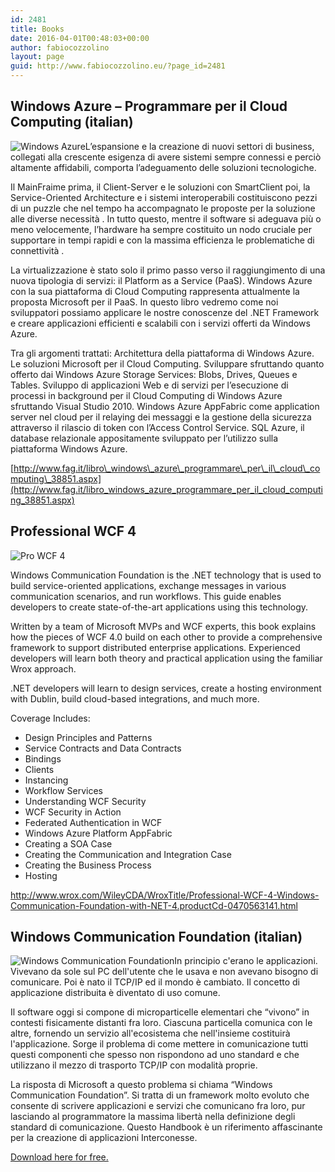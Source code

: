 ```yaml
---
id: 2481
title: Books
date: 2016-04-01T00:48:03+00:00
author: fabiocozzolino
layout: page
guid: http://www.fabiocozzolino.eu/?page_id=2481
---
```

## Windows Azure &#8211; Programmare per il Cloud Computing (italian)

<img class="wp-image-2491 alignleft" src="https://i1.wp.com/www.fabiocozzolino.eu/wp-content/uploads/2016/04/books_Azure.jpg?resize=220%2C313" alt="Windows Azure" srcset="https://i1.wp.com/www.fabiocozzolino.eu/wp-content/uploads/2016/04/books_Azure.jpg?w=312 312w, https://i1.wp.com/www.fabiocozzolino.eu/wp-content/uploads/2016/04/books_Azure.jpg?resize=210%2C300 210w, https://i1.wp.com/www.fabiocozzolino.eu/wp-content/uploads/2016/04/books_Azure.jpg?resize=300%2C428 300w" sizes="(max-width: 220px) 100vw, 220px" data-recalc-dims="1" />L’espansione e la creazione di nuovi settori di business, collegati alla crescente esigenza di avere sistemi sempre connessi e perciò altamente affidabili, comporta l’adeguamento delle soluzioni tecnologiche.

Il MainFraime prima, il Client-Server e le soluzioni con SmartClient poi, la Service-Oriented Architecture e i sistemi interoperabili costituiscono pezzi di un puzzle che nel tempo ha accompagnato le proposte per la soluzione alle diverse necessità . In tutto questo, mentre il software si adeguava più o meno velocemente, l’hardware ha sempre costituito un nodo cruciale per supportare in tempi rapidi e con la massima efficienza le problematiche di connettività .

La virtualizzazione è stato solo il primo passo verso il raggiungimento di una nuova tipologia di servizi: il Platform as a Service (PaaS). Windows Azure con la sua piattaforma di Cloud Computing rappresenta attualmente la proposta Microsoft per il PaaS. In questo libro vedremo come noi sviluppatori possiamo applicare le nostre conoscenze del .NET Framework e creare applicazioni efficienti e scalabili con i servizi offerti da Windows Azure.

Tra gli argomenti trattati: Architettura della piattaforma di Windows Azure. Le soluzioni Microsoft per il Cloud Computing. Sviluppare sfruttando quanto offerto dai Windows Azure Storage Services: Blobs, Drives, Queues e Tables. Sviluppo di applicazioni Web e di servizi per l’esecuzione di processi in background per il Cloud Computing di Windows Azure sfruttando Visual Studio 2010. Windows Azure AppFabric come application server nel cloud per il relaying dei messaggi e la gestione della sicurezza attraverso il rilascio di token con l’Access Control Service. SQL Azure, il database relazionale appositamente sviluppato per l’utilizzo sulla piattaforma Windows Azure.

[http://www.fag.it/libro\_windows\_azure\_programmare\_per\_il\_cloud\_computing\_38851.aspx](http://www.fag.it/libro_windows_azure_programmare_per_il_cloud_computing_38851.aspx)

## Professional WCF 4

<img class="wp-image-2501 alignright" src="https://i2.wp.com/www.fabiocozzolino.eu/wp-content/uploads/2016/04/books_WCF4.jpg?resize=220%2C276" alt="Pro WCF 4" srcset="https://i2.wp.com/www.fabiocozzolino.eu/wp-content/uploads/2016/04/books_WCF4.jpg?w=398 398w, https://i2.wp.com/www.fabiocozzolino.eu/wp-content/uploads/2016/04/books_WCF4.jpg?resize=239%2C300 239w, https://i2.wp.com/www.fabiocozzolino.eu/wp-content/uploads/2016/04/books_WCF4.jpg?resize=300%2C376 300w" sizes="(max-width: 220px) 100vw, 220px" data-recalc-dims="1" />

Windows Communication Foundation is the .NET technology that is used to build service-oriented applications, exchange messages in various communication scenarios, and run workflows. This guide enables developers to create state-of-the-art applications using this technology.

Written by a team of Microsoft MVPs and WCF experts, this book explains how the pieces of WCF 4.0 build on each other to provide a comprehensive framework to support distributed enterprise applications. Experienced developers will learn both theory and practical application using the familiar Wrox approach.

.NET developers will learn to design services, create a hosting environment with Dublin, build cloud-based integrations, and much more.

Coverage Includes:

  * Design Principles and Patterns
  * Service Contracts and Data Contracts
  * Bindings
  * Clients
  * Instancing
  * Workflow Services
  * Understanding WCF Security
  * WCF Security in Action
  * Federated Authentication in WCF
  * Windows Azure Platform AppFabric
  * Creating a SOA Case
  * Creating the Communication and Integration Case
  * Creating the Business Process
  * Hosting

<http://www.wrox.com/WileyCDA/WroxTitle/Professional-WCF-4-Windows-Communication-Foundation-with-NET-4.productCd-0470563141.html>

## Windows Communication Foundation (italian)

<img class=" wp-image-2511 alignleft" src="https://i2.wp.com/www.fabiocozzolino.eu/wp-content/uploads/2016/04/books_WCF.jpg?resize=220%2C325" alt="Windows Communication Foundation" srcset="https://i2.wp.com/www.fabiocozzolino.eu/wp-content/uploads/2016/04/books_WCF.jpg?w=253 253w, https://i2.wp.com/www.fabiocozzolino.eu/wp-content/uploads/2016/04/books_WCF.jpg?resize=203%2C300 203w" sizes="(max-width: 220px) 100vw, 220px" data-recalc-dims="1" />In principio c'erano le applicazioni. Vivevano da sole sul PC dell'utente che le usava e non avevano bisogno di comunicare. Poi è nato il TCP/IP ed il mondo è cambiato. Il concetto di applicazione distribuita è diventato di uso comune.

Il software oggi si compone di microparticelle elementari che &#8220;vivono&#8221; in contesti fisicamente distanti fra loro. Ciascuna particella comunica con le altre, fornendo un servizio all'ecosistema che nell'insieme costituirà l'applicazione. Sorge il problema di come mettere in comunicazione tutti questi componenti che spesso non rispondono ad uno standard e che utilizzano il mezzo di trasporto TCP/IP con modalità proprie.

La risposta di Microsoft a questo problema si chiama &#8220;Windows Communication Foundation&#8221;. Si tratta di un framework molto evoluto che consente di scrivere applicazioni e servizi che comunicano fra loro, pur lasciando al programmatore la massima libertà nella definizione degli standard di comunicazione. Questo Handbook è un riferimento affascinante per la creazione di applicazioni Interconesse.

[Download here for free.](http://punto-informatico.it/PILibri/Dettaglio.aspx?id=229)

&nbsp;